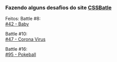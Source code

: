 ### Fazendo alguns desafios do site [CSSBatle](https://cssbattle.dev/)

Feitos:
Battle #8:</br>
  [#42 - Baby](https://codepen.io/gblcintra/pen/bGrvNMy)</br>

Battle #10:</br>
  [#47 - Corona Virus](https://codepen.io/gblcintra/pen/MWEYeLa)</br>

Battle #16:</br>
  [#95 - Pokeball](https://codepen.io/gblcintra/pen/jOGEgYb)</br>